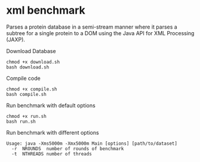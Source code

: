 # xml benchmark

Parses a protein database in a semi-stream manner where it parses a subtree for a single protein to a DOM using the Java API for XML Processing (JAXP).

Download Database
```
chmod +x download.sh
bash download.sh
```

Compile code
```
chmod +x compile.sh
bash compile.sh
```

Run benchmark with default options
```
chmod +x run.sh
bash run.sh
```

Run benchmark with different options
```
Usage: java -Xms5000m -Xmx5000m Main [options] [path/to/dataset]
  -r  NROUNDS  number of rounds of benchmark
  -t  NTHREADS number of threads
```
